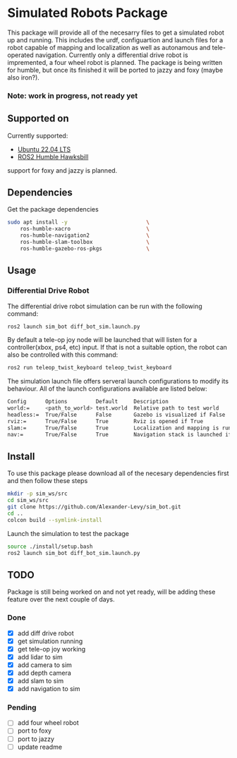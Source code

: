 # Simulated Robots Package 

This package will provide all of the necesarry files to get a simulated robot up and running. This includes the urdf, configuartion and launch files for a robot capable of mapping and localization as well as autonamous and tele-operated navigation. Currently only a differential drive robot is impremented, a four wheel robot is planned. The package is being written for humble, but once its finished it will be ported to jazzy and foxy (maybe also iron?). 

### Note: work in progress, not ready yet 

## Supported on
Currently supported:
 - [Ubuntu 22.04 LTS](https://releases.ubuntu.com/jammy/)
 - [ROS2 Humble Hawksbill](https://docs.ros.org/en/rolling/Releases/Release-Humble-Hawksbill.html)

 support for foxy and jazzy is planned.

## Dependencies
Get the package dependencies
```bash
sudo apt install -y                         \
    ros-humble-xacro                        \
    ros-humble-navigation2                  \
    ros-humble-slam-toolbox                 \
    ros-humble-gazebo-ros-pkgs              \
```

## Usage 
### Differential Drive Robot
The differential drive robot simulation can be run with the following command:
```bash
ros2 launch sim_bot diff_bot_sim.launch.py 
```
By default a tele-op joy node will be launched that will listen for a controller(xbox, ps4, etc) input. If that is not a suitable option, the robot can also be controlled with this command:
```bash
ros2 run teleop_twist_keyboard teleop_twist_keyboard 
```

The simulation launch file offers serveral launch configurations to modify its behaviour. All of the launch configurations available are listed below:
```bash
Config      Options         Default     Description
world:=     <path_to_world> test.world  Relative path to test world                       
headless:=  True/False      False       Gazebo is visualized if False
rviz:=      True/False      True        Rviz is opened if True
slam:=      True/False      True        Localization and mapping is run if True
nav:=       True/False      True        Navigation stack is launched if True
```

## Install
To use this package please download all of the necesary dependencies first and then follow these steps
```bash
mkdir -p sim_ws/src
cd sim_ws/src
git clone https://github.com/Alexander-Levy/sim_bot.git 
cd ..
colcon build --symlink-install
```
Launch the simulation to test the package
```bash
source ./install/setup.bash
ros2 launch sim_bot diff_bot_sim.launch.py 
```

## TODO 
Package is still being worked on and not yet ready, will be adding these feature over the next couple of days.
### Done
 - [x] add diff drive robot 
 - [x] get simulation running
 - [x] get tele-op joy working
 - [x] add lidar to sim
 - [x] add camera to sim
 - [x] add depth camera
 - [x] add slam to sim
 - [x] add navigation to sim
### Pending
 - [ ] add four wheel robot
 - [ ] port to foxy
 - [ ] port to jazzy
 - [ ] update readme 
